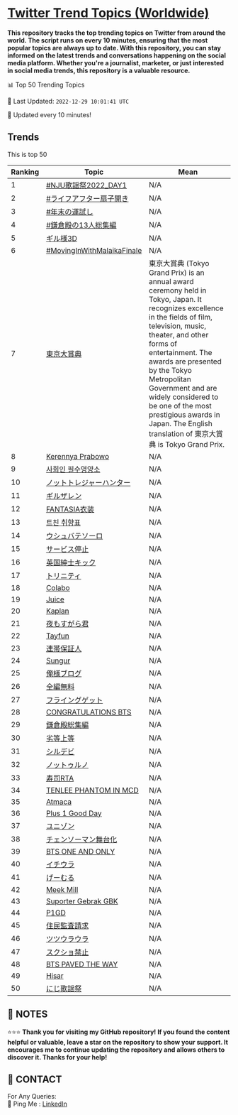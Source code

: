 [Twitter Trend Topics (Worldwide)](https://github.com/ErcinDedeoglu/Twitter-Trend-Topics)
==========

**This repository tracks the top trending topics on Twitter from around the world. 
The script runs on every 10 minutes, ensuring that the most popular topics are always up to date. 
With this repository, you can stay informed on the latest trends and conversations happening on the social media platform. 
Whether you're a journalist, marketer, or just interested in social media trends, this repository is a valuable resource.**


📊 Top 50 Trending Topics

📆 Last Updated: `2022-12-29 10:01:41 UTC`

🔧 Updated every 10 minutes!


## Trends

This is top 50

| Ranking | Topic | Mean |
| ------- | ------------ | ------------ |
| 1 | [#NJU歌謡祭2022_DAY1](http://twitter.com/search?q=%23NJU%e6%ad%8c%e8%ac%a1%e7%a5%ad2022_DAY1) | N/A |
| 2 | [#ライフアフター扇子開き](http://twitter.com/search?q=%23%e3%83%a9%e3%82%a4%e3%83%95%e3%82%a2%e3%83%95%e3%82%bf%e3%83%bc%e6%89%87%e5%ad%90%e9%96%8b%e3%81%8d) | N/A |
| 3 | [#年末の運試し](http://twitter.com/search?q=%23%e5%b9%b4%e6%9c%ab%e3%81%ae%e9%81%8b%e8%a9%a6%e3%81%97) | N/A |
| 4 | [#鎌倉殿の13人総集編](http://twitter.com/search?q=%23%e9%8e%8c%e5%80%89%e6%ae%bf%e3%81%ae13%e4%ba%ba%e7%b7%8f%e9%9b%86%e7%b7%a8) | N/A |
| 5 | [ギル様3D](http://twitter.com/search?q=%e3%82%ae%e3%83%ab%e6%a7%983D) | N/A |
| 6 | [#MovingInWithMalaikaFinale](http://twitter.com/search?q=%23MovingInWithMalaikaFinale) | N/A |
| 7 | [東京大賞典](http://twitter.com/search?q=%e6%9d%b1%e4%ba%ac%e5%a4%a7%e8%b3%9e%e5%85%b8) | 東京大賞典 (Tokyo Grand Prix) is an annual award ceremony held in Tokyo, Japan. It recognizes excellence in the fields of film, television, music, theater, and other forms of entertainment. The awards are presented by the Tokyo Metropolitan Government and are widely considered to be one of the most prestigious awards in Japan. The English translation of 東京大賞典 is Tokyo Grand Prix. |
| 8 | [Kerennya Prabowo](http://twitter.com/search?q=Kerennya+Prabowo) | N/A |
| 9 | [사회인 필수영양소](http://twitter.com/search?q=%ec%82%ac%ed%9a%8c%ec%9d%b8+%ed%95%84%ec%88%98%ec%98%81%ec%96%91%ec%86%8c) | N/A |
| 10 | [ノットトレジャーハンター](http://twitter.com/search?q=%e3%83%8e%e3%83%83%e3%83%88%e3%83%88%e3%83%ac%e3%82%b8%e3%83%a3%e3%83%bc%e3%83%8f%e3%83%b3%e3%82%bf%e3%83%bc) | N/A |
| 11 | [ギルザレン](http://twitter.com/search?q=%e3%82%ae%e3%83%ab%e3%82%b6%e3%83%ac%e3%83%b3) | N/A |
| 12 | [FANTASIA衣装](http://twitter.com/search?q=FANTASIA%e8%a1%a3%e8%a3%85) | N/A |
| 13 | [트친 취향표](http://twitter.com/search?q=%ed%8a%b8%ec%b9%9c+%ec%b7%a8%ed%96%a5%ed%91%9c) | N/A |
| 14 | [ウシュバテソーロ](http://twitter.com/search?q=%e3%82%a6%e3%82%b7%e3%83%a5%e3%83%90%e3%83%86%e3%82%bd%e3%83%bc%e3%83%ad) | N/A |
| 15 | [サービス停止](http://twitter.com/search?q=%e3%82%b5%e3%83%bc%e3%83%93%e3%82%b9%e5%81%9c%e6%ad%a2) | N/A |
| 16 | [英国紳士キック](http://twitter.com/search?q=%e8%8b%b1%e5%9b%bd%e7%b4%b3%e5%a3%ab%e3%82%ad%e3%83%83%e3%82%af) | N/A |
| 17 | [トリニティ](http://twitter.com/search?q=%e3%83%88%e3%83%aa%e3%83%8b%e3%83%86%e3%82%a3) | N/A |
| 18 | [Colabo](http://twitter.com/search?q=Colabo) | N/A |
| 19 | [Juice](http://twitter.com/search?q=Juice) | N/A |
| 20 | [Kaplan](http://twitter.com/search?q=Kaplan) | N/A |
| 21 | [夜もすがら君](http://twitter.com/search?q=%e5%a4%9c%e3%82%82%e3%81%99%e3%81%8c%e3%82%89%e5%90%9b) | N/A |
| 22 | [Tayfun](http://twitter.com/search?q=Tayfun) | N/A |
| 23 | [連帯保証人](http://twitter.com/search?q=%e9%80%a3%e5%b8%af%e4%bf%9d%e8%a8%bc%e4%ba%ba) | N/A |
| 24 | [Sungur](http://twitter.com/search?q=Sungur) | N/A |
| 25 | [俺様ブログ](http://twitter.com/search?q=%e4%bf%ba%e6%a7%98%e3%83%96%e3%83%ad%e3%82%b0) | N/A |
| 26 | [全編無料](http://twitter.com/search?q=%e5%85%a8%e7%b7%a8%e7%84%a1%e6%96%99) | N/A |
| 27 | [フライングゲット](http://twitter.com/search?q=%e3%83%95%e3%83%a9%e3%82%a4%e3%83%b3%e3%82%b0%e3%82%b2%e3%83%83%e3%83%88) | N/A |
| 28 | [CONGRATULATIONS BTS](http://twitter.com/search?q=CONGRATULATIONS+BTS) | N/A |
| 29 | [鎌倉殿総集編](http://twitter.com/search?q=%e9%8e%8c%e5%80%89%e6%ae%bf%e7%b7%8f%e9%9b%86%e7%b7%a8) | N/A |
| 30 | [劣等上等](http://twitter.com/search?q=%e5%8a%a3%e7%ad%89%e4%b8%8a%e7%ad%89) | N/A |
| 31 | [シルデビ](http://twitter.com/search?q=%e3%82%b7%e3%83%ab%e3%83%87%e3%83%93) | N/A |
| 32 | [ノットゥルノ](http://twitter.com/search?q=%e3%83%8e%e3%83%83%e3%83%88%e3%82%a5%e3%83%ab%e3%83%8e) | N/A |
| 33 | [寿司RTA](http://twitter.com/search?q=%e5%af%bf%e5%8f%b8RTA) | N/A |
| 34 | [TENLEE PHANTOM IN MCD](http://twitter.com/search?q=TENLEE+PHANTOM+IN+MCD) | N/A |
| 35 | [Atmaca](http://twitter.com/search?q=Atmaca) | N/A |
| 36 | [Plus 1 Good Day](http://twitter.com/search?q=Plus+1+Good+Day) | N/A |
| 37 | [ユニゾン](http://twitter.com/search?q=%e3%83%a6%e3%83%8b%e3%82%be%e3%83%b3) | N/A |
| 38 | [チェンソーマン舞台化](http://twitter.com/search?q=%e3%83%81%e3%82%a7%e3%83%b3%e3%82%bd%e3%83%bc%e3%83%9e%e3%83%b3%e8%88%9e%e5%8f%b0%e5%8c%96) | N/A |
| 39 | [BTS ONE AND ONLY](http://twitter.com/search?q=BTS+ONE+AND+ONLY) | N/A |
| 40 | [イチウラ](http://twitter.com/search?q=%e3%82%a4%e3%83%81%e3%82%a6%e3%83%a9) | N/A |
| 41 | [げーむる](http://twitter.com/search?q=%e3%81%92%e3%83%bc%e3%82%80%e3%82%8b) | N/A |
| 42 | [Meek Mill](http://twitter.com/search?q=Meek+Mill) | N/A |
| 43 | [Suporter Gebrak GBK](http://twitter.com/search?q=Suporter+Gebrak+GBK) | N/A |
| 44 | [P1GD](http://twitter.com/search?q=P1GD) | N/A |
| 45 | [住民監査請求](http://twitter.com/search?q=%e4%bd%8f%e6%b0%91%e7%9b%a3%e6%9f%bb%e8%ab%8b%e6%b1%82) | N/A |
| 46 | [ツツウラウラ](http://twitter.com/search?q=%e3%83%84%e3%83%84%e3%82%a6%e3%83%a9%e3%82%a6%e3%83%a9) | N/A |
| 47 | [スクショ禁止](http://twitter.com/search?q=%e3%82%b9%e3%82%af%e3%82%b7%e3%83%a7%e7%a6%81%e6%ad%a2) | N/A |
| 48 | [BTS PAVED THE WAY](http://twitter.com/search?q=BTS+PAVED+THE+WAY) | N/A |
| 49 | [Hisar](http://twitter.com/search?q=Hisar) | N/A |
| 50 | [にじ歌謡祭](http://twitter.com/search?q=%e3%81%ab%e3%81%98%e6%ad%8c%e8%ac%a1%e7%a5%ad) | N/A |




## 📝 NOTES

⭐⭐⭐ **Thank you for visiting my GitHub repository! If you found the content helpful or valuable, leave a star on the repository to show your support. It encourages me to continue updating the repository and allows others to discover it. Thanks for your help!**

## 📨 CONTACT

 For Any Queries:  
            🏓 Ping Me : [LinkedIn](https://www.linkedin.com/in/ercindedeoglu/)